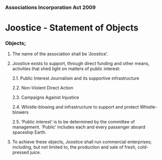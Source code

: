 ### Associations Incorporation Act 2009

# Joostice - Statement of Objects

### Objects;

1. The name of the association shall be ‘Joostice’.

2. Joostice exists to support, through direct funding and other means, activities that shed light on matters of public interest:

	2.1. Public Interest Journalism and its supportive infrastructure

	2.2. Non-Violent Direct Action
	
	2.3. Campaigns Against Injustice

	2.4. Whistle-blowing and infrastructure to support and protect Whistle-blowers

	2.5. ‘Public interest’ is to be determined by the committee of management. ‘Public’ includes each and every passenger aboard spaceship Earth.

3. To achieve these objects, Joostice shall run commercial enterprises; including, but not limited to, the production and sale of fresh, cold-pressed juice.